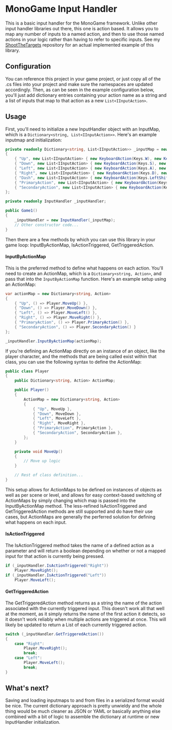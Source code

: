 # MonoGame Input Handler

This is a basic input handler for the MonoGame framework.
Unlike other input handler libraries out there, this one is action based.
It allows you to map any number of inputs to a named action, and then to use those named actions in your logic rather than having to refer to specific inputs.
See my [ShootTheTargets](https://github.com/calebstein1/ShootTheTargets) repository for an actual implemented example of this library.

## Configuration 

You can reference this project in your game project, or just copy all of the .cs files into your project and make sure the namespaces are updated accordingly.
Then, as can be seen in the example configuration below, you'll just add dictionary entries containing your action name as a string and a list of inputs that map to that action as a new `List<IInputAction>`.

## Usage

First, you'll need to initialize a new InputHandler object with an InputMap, which is a `Dictionary<string, List<IInputAction>>`.
Here's an example inputmap and initialization:
```csharp
private readonly Dictionary<string, List<IInputAction>> _inputMap = new()
{
    { "Up", new List<IInputAction> { new KeyboardAction(Keys.W), new KeyboardAction(Keys.Up), new GamePadAction(Buttons.LeftThumbstickUp) } },
    { "Down", new List<IInputAction> { new KeyboardAction(Keys.S), new KeyboardAction(Keys.Down), new GamePadAction(Buttons.LeftThumbstickDown) } },
    { "Left", new List<IInputAction> { new KeyboardAction(Keys.A), new KeyboardAction(Keys.Left), new GamePadAction(Buttons.LeftThumbstickLeft) } },
    { "Right", new List<IInputAction> { new KeyboardAction(Keys.D), new KeyboardAction(Keys.Right), new GamePadAction(Buttons.LeftThumbstickRight) } },
    { "Dash", new List<IInputAction> { new KeyboardAction(Keys.LeftShift), new KeyboardAction(Keys.RightShift), new GamePadAction(Buttons.LeftTrigger) } },
    { "PrimaryAction", new List<IInputAction> { new KeyboardAction(Keys.Space), new MouseClickedAction("Left"), new GamePadAction(Buttons.A) } },
    { "SecondaryAction", new List<IInputAction> { new KeyboardAction(Keys.LeftControl), new KeyboardAction(Keys.RightControl), new MouseClickedAction("Right"), new GamePadAction(Buttons.RightTrigger) } },
};

private readonly InputHandler _inputHandler;

public Game1()
{
    _inputHandler = new InputHandler(_inputMap);
    // Other constructor code...
}
```
Then there are a few methods by which you can use this library in your game loop: InputByActionMap, IsActionTriggered, GetTriggeredAction.

#### InputByActionMap

This is the preferred method to define what happens on each action.
You'll  need to create an ActionMap, which is a `Dictionary<string, Action>`, and pass that into the `InputByActionMap` function.
Here's an example setup using an ActionMap:
```csharp
var actionMap = new Dictionary<string, Action>
{
    { "Up", () => Player.MoveUp() },
    { "Down", () => Player.MoveDown() },
    { "Left", () => Player.MoveLeft() },
    { "Right", () => Player.MoveRight() },
    { "PrimaryAction", () => Player.PrimaryAction() },
    { "SecondaryAction", () => Player.SecondaryAction() }
};

_inputHandler.InputByActionMap(actionMap);
```
If you're defining an ActionMap directly on an instance of an object, like the player character, and the methods that are being called exist within that class, you can use the following syntax to define the ActionMap:
```csharp
public class Player
{
    public Dictionary<string, Action> ActionMap;

    public Player()
    {
        ActionMap = new Dictionary<string, Action>
        {
            { "Up", MoveUp },
            { "Down", MoveDown },
            { "Left", MoveLeft },
            { "Right", MoveRight },
            { "PrimaryAction", PrimaryAction },
            { "SecondaryAction", SecondaryAction },
        };
    }

    private void MoveUp()
    {
        // Move up logic
    }

    // Rest of class definition...
}
```
This setup allows for ActionMaps to be defined on instances of objects as well as per scene or level, and allows for easy context-based switching of ActionMaps by simply changing which map is passed into the InputByActionMap method.
The less-refined IsActionTriggered and GetTriggeredAction methods are still supported and do have their use cases, but ActionMaps are generally the perferred solution for defining what happens on each input.

#### IsActionTriggered

The IsActionTriggered method takes the name of a defined action as a parameter and will return a boolean depending on whether or not a mapped input for that action is currently being pressed.
```csharp
if (_inputHandler.IsActionTriggered("Right"))
    Player.MoveRight();
if (_inputHandler.IsActionTriggered("Left"))
    Player.MoveLeft();
```

#### GetTriggeredAction

The GetTriggeredAction method returns as a string the name of the action associated with the currently triggered input.
This doesn't work all that well at the moment, as it simply returns the name of the first action it detects, so it doesn't work reliably when multiple actions are triggered at once.
This will likely be updated to return a List<string> of each currently triggered action.
```csharp
switch (_inputHandler.GetTriggeredAction())
{
    case "Right":
        Player.MoveRight();
        break;
    case "Left":
        Player.MoveLeft();
        break;
}
```

## What's next?

Saving and loading inputmaps to and from files in a serialized format would be nice.
The current dictionary approach is pretty unwieldy and the whole thing would be much cleaner as JSON or YAML or basically anything else combined with a bit of logic to assemble the dictionary at runtime or new InputHandler initialization.
